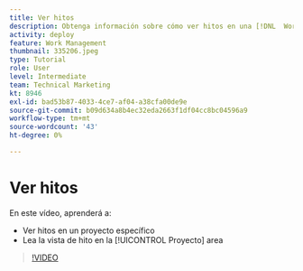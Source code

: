 ```yaml
---
title: Ver hitos
description: Obtenga información sobre cómo ver hitos en una [!DNL  Workfront] proyecto, además de usar la vista de hito en la [!UICONTROL Proyecto] .
activity: deploy
feature: Work Management
thumbnail: 335206.jpeg
type: Tutorial
role: User
level: Intermediate
team: Technical Marketing
kt: 8946
exl-id: bad53b87-4033-4ce7-af04-a38cfa00de9e
source-git-commit: b09d634a8b4ec32eda2663f1df04cc8bc04596a9
workflow-type: tm+mt
source-wordcount: '43'
ht-degree: 0%

---
```


# Ver hitos

En este vídeo, aprenderá a:

* Ver hitos en un proyecto específico
* Lea la vista de hito en la [!UICONTROL Proyecto] area

>[!VIDEO](https://video.tv.adobe.com/v/335206/?quality=12)
